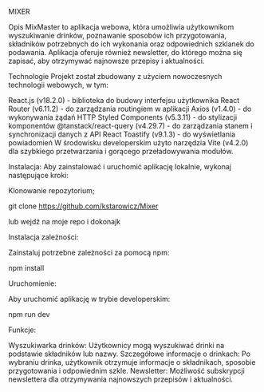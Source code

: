 MIXER 

Opis
MixMaster to aplikacja webowa, która umożliwia użytkownikom wyszukiwanie drinków, poznawanie sposobów ich przygotowania, składników potrzebnych do ich wykonania oraz odpowiednich szklanek do podawania. Aplikacja oferuje również newsletter, do którego można się zapisać, aby otrzymywać najnowsze przepisy i aktualności.

Technologie
Projekt został zbudowany z użyciem nowoczesnych technologii webowych, w tym:

React.js (v18.2.0) - biblioteka do budowy interfejsu użytkownika
React Router (v6.11.2) - do zarządzania routingiem w aplikacji
Axios (v1.4.0) - do wykonywania żądań HTTP
Styled Components (v5.3.11) - do stylizacji komponentów
@tanstack/react-query (v4.29.7) - do zarządzania stanem i synchronizacji danych z API
React Toastify (v9.1.3) - do wyświetlania powiadomień
W środowisku developerskim użyto narzędzia Vite (v4.2.0) dla szybkiego przetwarzania i gorącego przeładowywania modułów.


Instalacja:
Aby zainstalować i uruchomić aplikację lokalnie, wykonaj następujące kroki:

Klonowanie repozytorium;

git clone https://github.com/kstarowicz/Mixer

lub wejdź na moje repo i dokonajk 

Instalacja zależności:

Zainstaluj potrzebne zależności za pomocą npm:


npm install


Uruchomienie:

Aby uruchomić aplikację w trybie developerskim:

npm run dev


Funkcje:


Wyszukiwarka drinków: Użytkownicy mogą wyszukiwać drinki na podstawie składników lub nazwy.
Szczegółowe informacje o drinkach: Po wybraniu drinka, użytkownik otrzymuje informacje o składnikach, sposobie przygotowania i odpowiednim szkle.
Newsletter: Możliwość subskrypcji newslettera dla otrzymywania najnowszych przepisów i aktualności.